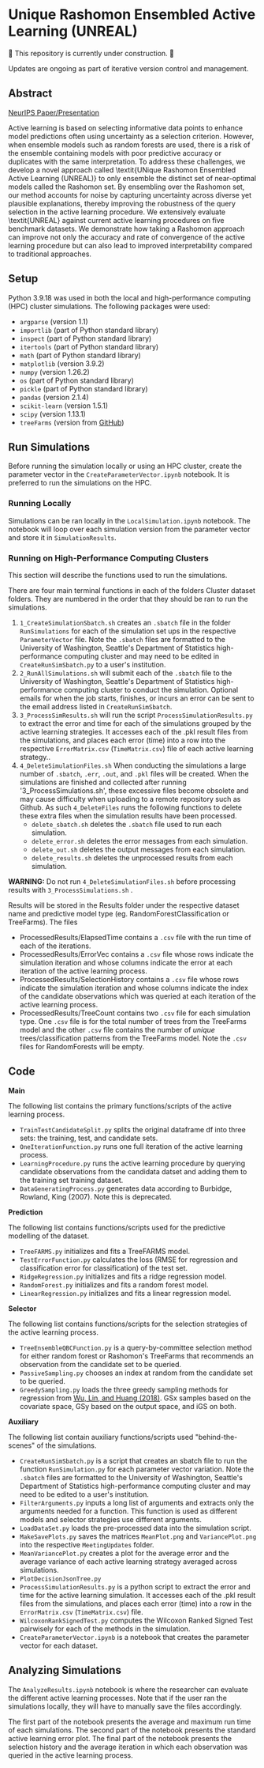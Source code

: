 # Unique Rashomon Ensembled Active Learning (UNREAL)

🚧 This repository is currently under construction. 🚧

Updates are ongoing as part of iterative version control and management.

## Abstract
[NeurIPS Paper/Presentation](https://neurips.cc/virtual/2024/98966)

Active learning is based on selecting informative data points to enhance model predictions often using uncertainty as a selection criterion. However, when ensemble models such as random forests are used, there is a risk of the ensemble containing models with poor predictive accuracy or duplicates with the same interpretation. To address these challenges, we develop a novel approach called \textit{UNique Rashomon Ensembled Active Learning (UNREAL)} to only ensemble the distinct set of near-optimal models called the Rashomon set. By ensembling over the Rashomon set, our method accounts for noise by capturing uncertainty across diverse yet plausible explanations, thereby improving the robustness of the query selection in the active learning procedure. We extensively evaluate \textit{UNREAL} against current active learning procedures on five benchmark datasets. We demonstrate how taking a Rashomon approach can improve not only the accuracy and rate of convergence of the active learning procedure but can also lead to improved interpretability compared to traditional approaches. 

## Setup

Python 3.9.18 was used in both the local and high-performance computing (HPC) cluster simulations. The following packages were used:

- `argparse` (version 1.1)
- `importlib` (part of Python standard library)
- `inspect` (part of Python standard library)
- `itertools` (part of Python standard library)
- `math` (part of Python standard library)
- `matplotlib` (version 3.9.2)
- `numpy` (version 1.26.2)
- `os` (part of Python standard library)
- `pickle` (part of Python standard library)
- `pandas` (version 2.1.4)
- `scikit-learn` (version 1.5.1)
- `scipy` (version 1.13.1)
- `treeFarms` (version from [GitHub](https://github.com/ubc-systopia/treeFarms))

## Run Simulations

Before running the simulation locally or using an HPC cluster, create the parameter vector in the `CreateParameterVector.ipynb` notebook. It is preferred to run the simulations on the HPC.

### Running Locally
Simulations can be ran locally in the `LocalSimulation.ipynb` notebook. The notebook will loop over each simulation version from the parameter vector and store it in `SimulationResults`. 

### Running on High-Performance Computing Clusters
This section will describe the functions used to run the simulations.

There are four main terminal functions in each of the folders Cluster dataset folders. They are numbered in the order that they should be ran to run the simulations.
1. `1_CreateSimulationSbatch.sh` creates an `.sbatch` file in the folder `RunSimulations` for each of the simulation set ups in the respective `ParameterVector` file. Note the `.sbatch` files are formatted to the University of Washington, Seattle's Department of Statistics high-performance computing cluster and may need to be edited in `CreateRunSimSbatch.py` to a user's institution.
2. `2_RunAllSimulations.sh` will submit each of the `.sbatch` file to the University of Washington, Seattle's Department of Statistics high-performance computing cluster to conduct the simulation. Optional emails for when the job starts, finishes, or incurs an error can be sent to the email address listed in `CreateRunSimSbatch`.
3. `3_ProcessSimResults.sh` will run the script `ProcessSimulationResults.py` to extract the error and time for each of the simulations grouped by the active learning strategies. It accesses each of the .pkl result files from the simulations, and places each error (time) into a row into the respective `ErrorMatrix.csv` (`TimeMatrix.csv`) file of each active learning strategy..
4. `4_DeleteSimulationFiles.sh` When conducting the simulations a large number of `.sbatch`, `.err`, `.out`, and `.pkl` files will be created. When the simulations are finished and collected after running '3_ProcessSimulations.sh', these excessive files become obsolete and may cause difficulty when uploading to a remote repository such as Github. As such `4_DeleteFiles` runs the following functions to delete these extra files when the simulation results have been processed.
    - `delete_sbatch.sh` deletes the `.sbatch` file used to run each simulation.
    - `delete_error.sh` deletes the error messages from each simulation.
    - `delete_out.sh` deletes the output messages from each simulation.
    - `delete_results.sh` deletes the unprocessed results from each simulation.

**WARNING:** Do not run `4_DeleteSimulationFiles.sh` before processing results with `3_ProcessSimulations.sh` .

Results will be stored in the Results folder under the respective dataset name and predictive model type (eg. RandomForestClassification or TreeFarms). The files
- ProcessedResults/ElapsedTime contains a `.csv` file with the run time of each of the iterations.
- ProcessedResults/ErrorVec contains a `.csv` file whose rows indicate the simulation iteration and whose columns indicate the error at each iteration of the active learning process.
- ProcessedResults/SelectionHistory contains a `.csv` file whose rows indicate the simulation iteration and whose columns indicate the index of the candidate observations which was queried at each iteration of the active learning process.
- ProcessedResults/TreeCount contains two `.csv` file for each simulation type. One `.csv` file is for the total number of trees from the TreeFarms model and the other `.csv` file contains the number of *unique* trees/classification patterns from the TreeFarms model. Note the `.csv` files for RandomForests will be empty.

## Code

**Main**

The following list contains the primary functions/scripts of the active learning process.
- `TrainTestCandidateSplit.py` splits the original dataframe df into three sets: the training, test, and candidate sets.
- `OneIterationFunction.py` runs one full iteration of the active learning process.
- `LearningProcedure.py` runs the active learning procedure by querying candidate observations from the candidata datset and adding them to the training set training dataset.
- `DataGeneratingProcess.py` generates data according to Burbidge, Rowland, King (2007). Note this is deprecated.

**Prediction**

The following list contains functions/scripts used for the predictive modelling of the dataset.
- `TreeFARMS.py` initializes and fits a TreeFARMS model.
- `TestErrorFunction.py` calculates the loss (RMSE for regression and classification error for classification) of the test set.
- `RidgeRegression.py` initializes and fits a ridge regression model.
- `RandomForest.py` initializes and fits a random forest model.
- `LinearRegression.py` initializes and fits a linear regression model.

**Selector**

The following list contains functions/scripts for the selection strategies of the active learning process.
- `TreeEnsembleQBCFunction.py` is a query-by-committee selection method for either random forest or Rashomon's TreeFarms that recommends an observation from the candidate set to be queried.
- `PassiveSampling.py` chooses an index at random from the candidate set to be queried.
- `GreedySampling.py` loads the three greedy sampling methods for regression from [Wu, Lin, and Huang (2018)](https://www.sciencedirect.com/science/article/pii/S0020025518307680). GSx samples based on the covariate space, GSy based on the output space, and iGS on both.

**Auxiliary**

The following list contain auxiliary functions/scripts used "behind-the-scenes" of the simulations.
- `CreateRunSimSbatch.py` is a script that creates an sbatch file to run the function `RunSimulation.py` for each parameter vector variation. Note the `.sbatch` files are formatted to the University of Washington, Seattle's Department of Statistics high-performance computing cluster and may need to be edited to a user's institution.
- `FilterArguments.py` inputs a long list of arguments and extracts only the arguments needed for a function. This function is used as different models and selector strategies use different arguments.
- `LoadDataSet.py` loads the pre-processed data into the simulation script.
- `MakeSavePlots.py` saves the matrices `MeanPlot.png` and `VariancePlot.png` into the respective `MeetingUpdates` folder.
- `MeanVariancePlot.py` creates a plot for the average error and the average variance of each active learning strategy averaged  across simulations.
- `PlotDecisionJsonTree.py`
- `ProcessSimulationResults.py` is a python script to extract the error and time for the active learning simulation. It accesses each of the .pkl result files from the simulations, and places each error (time) into a row in the `ErrorMatrix.csv` (`TimeMatrix.csv`) file.
- `WilcoxonRankSignedTest.py` computes the Wilcoxon Ranked Signed Test pairwisely for each of the methods in the simulation.
- `CreateParameterVector.ipynb` is a notebook that creates the parameter vector for each dataset.

## Analyzing Simulations
The `AnalyzeResults.ipynb` notebook is where the researcher can evaluate the different active learning processes. Note that if the user ran the simulations locally, they will have to manually save the files accordingly.

The first part of the notebook presents the average and maximum run time of each simulations. The second part of the notebook presents the standard active learning error plot. The final part of the notebook presents the selection history and the average iteration in which each observation was queried in the active learning process.